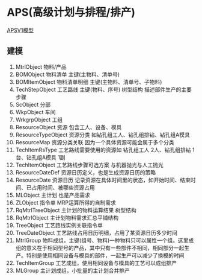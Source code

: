 # APS(高级计划与排程/排产)
[APSV1模型](https://github.com/shuiping150/APS/blob/master/%E6%A8%A1%E5%9E%8B%E8%AF%B4%E6%98%8E.md)

## 建模
1. MtrlObject 物料/产品
2. BOMObject 物料清单 主键(主物料、清单号)
3. BOMItemObject 物料清单明细 主键(主物料、清单号、子物料)
4. TechStepObject 工艺路线 主键(物料、序号) 树型结构 描述部件生产的主要步骤
5. ScObject 分部
6. WkpObject 车间
7. WrkgrpObject 工组
8. ResourceObject 资源 包含工人、设备、模具
9. ResourceTypeObject 资源分类 如钻孔组工人、钻孔组排钻、钻孔组A模具
10. ResourceMap 资源分类关联 因为一个具体资源可能会属于多个分类
11. TechItemRsType 工艺路线需要使用的资源如 钻孔组工人 2人、钻孔组排钻 1台、钻孔组A模具 1副
12. TechItemObject 工艺路线步骤可选方案 与机器抛光与人工抛光
13. ResourceDateDef 资源日历定义，也是生成资源日历的策略
14. ResourceDate 资源日历 记录资源在具体时间里的状态，如开始时间、结束时间、已占用时间、被哪些资源占用
15. MLObject 主计划 也是产品需求
16. ZLObject 指令单 MRP运算所得的自制需求
17. RqMtrlTreeObject 主计划的物料运算结果 树型结构
18. RqMtrlObject 主计划物料需求汇总平铺结构
19. TreeObject 工艺路线实例关联指令单
20. TreeDateObject 工艺路线占用日历明细，占用了某资源日历多少时间
21. MtrlGroup 物料成组，主键(组号、物料)一种物料只可以属性一个组。这里成组的意义在于相同型号的产品，其中只有一些部件不相同，相同部分一起生产。特别是使用相同设备与模具的部件，一起生产可以减少了换模的时间
22. TechItemGroup 工艺成组，使用相同设备与模具的工艺可以成组排产
23. MLGroup 主计划成组，小批量的主计划合并排产
